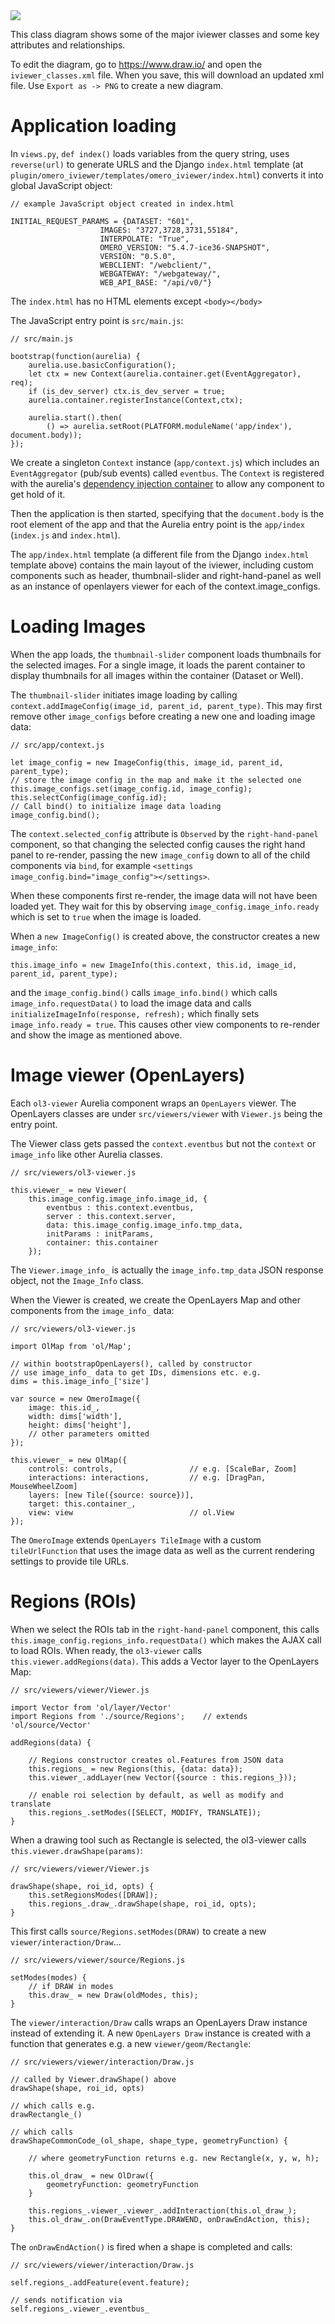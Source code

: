 
<img src="https://github.com/ome/omero-iviewer/blob/master/docs/iviewer_classes.png?raw=true">

This class diagram shows some of the major iviewer classes and some key attributes and relationships.

To edit the diagram, go to https://www.draw.io/ and open the ``iviewer_classes.xml`` file.
When you save, this will download an updated xml file. Use ``Export as -> PNG`` to create a new diagram.


Application loading
===================

In ``views.py``, ``def index()`` loads variables from the query string,
uses ``reverse(url)`` to generate URLS and the Django ``index.html`` template
(at ``plugin/omero_iviewer/templates/omero_iviewer/index.html``)
converts it into global JavaScript object:

    // example JavaScript object created in index.html

    INITIAL_REQUEST_PARAMS = {DATASET: "601",
                        IMAGES: "3727,3728,3731,55184",
                        INTERPOLATE: "True",
                        OMERO_VERSION: "5.4.7-ice36-SNAPSHOT",
                        VERSION: "0.5.0",
                        WEBCLIENT: "/webclient/",
                        WEBGATEWAY: "/webgateway/",
                        WEB_API_BASE: "/api/v0/"}


The ``index.html`` has no HTML elements except ``<body></body>``

The JavaScript entry point is ``src/main.js``:

    // src/main.js

    bootstrap(function(aurelia) {
        aurelia.use.basicConfiguration();
        let ctx = new Context(aurelia.container.get(EventAggregator), req);
        if (is_dev_server) ctx.is_dev_server = true;
        aurelia.container.registerInstance(Context,ctx);

        aurelia.start().then(
            () => aurelia.setRoot(PLATFORM.moduleName('app/index'), document.body));
    });

We create a singleton ``Context`` instance (``app/context.js``) which includes an ``EventAggregator`` (pub/sub events)
called ``eventbus``.
The ``Context`` is registered with the aurelia's [dependency injection container](https://aurelia.io/docs/fundamentals/dependency-injection#explicit-configuration) to allow any component to get hold of it.

Then the application is then started, specifying that the ``document.body`` is the root element of the app and that
the Aurelia entry point is the ``app/index`` (``index.js`` and ``index.html``).

The ``app/index.html`` template (a different file from the Django ``index.html`` template above)
contains the main layout of the iviewer, including custom components such as
header, thumbnail-slider and right-hand-panel as well as an instance of
openlayers viewer for each of the context.image_configs.


Loading Images
==============

When the app loads, the ``thumbnail-slider`` component loads thumbnails for the selected images. For
a single image, it loads the parent container to display thumbnails for all images within the container (Dataset or Well).

The ``thumbnail-slider`` initiates image loading by calling ``context.addImageConfig(image_id, parent_id, parent_type)``.
This may first remove other ``image_configs`` before creating a new one and loading image data:

    // src/app/context.js

    let image_config = new ImageConfig(this, image_id, parent_id, parent_type);
    // store the image config in the map and make it the selected one
    this.image_configs.set(image_config.id, image_config);
    this.selectConfig(image_config.id);
    // Call bind() to initialize image data loading
    image_config.bind();

The ``context.selected_config`` attribute is ``Observed`` by the ``right-hand-panel`` component, so that changing the selected config causes the right hand panel to re-render, passing the new ``image_config`` down to all of the
child components via ``bind``, for example ``<settings image_config.bind="image_config"></settings>``.

When these components first re-render, the image data will not have been loaded yet. They wait for this by observing
``image_config.image_info.ready`` which is set to ``true`` when the image is loaded.

When a ``new ImageConfig()`` is created above, the constructor creates a new ``image_info``:

    this.image_info = new ImageInfo(this.context, this.id, image_id, parent_id, parent_type);

and the ``image_config.bind()`` calls ``image_info.bind()`` which calls ``image_info.requestData()`` to load the
image data and calls ``initializeImageInfo(response, refresh);`` which finally sets ``image_info.ready = true``.
This causes other view components to re-render and show the image as mentioned above.


Image viewer (OpenLayers)
=========================

Each ``ol3-viewer`` Aurelia component wraps an ``OpenLayers`` viewer.
The OpenLayers classes are under ``src/viewers/viewer`` with ``Viewer.js``
being the entry point.

The Viewer class gets passed the ``context.eventbus`` but not the
``context`` or ``image_info`` like other Aurelia classes.

    // src/viewers/ol3-viewer.js

    this.viewer_ = new Viewer(
        this.image_config.image_info.image_id, {
            eventbus : this.context.eventbus,
            server : this.context.server,
            data: this.image_config.image_info.tmp_data,
            initParams : initParams,
            container: this.container
        });

The ``Viewer.image_info_`` is actually the ``image_info.tmp_data`` JSON response object,
not the ``Image_Info`` class.

When the Viewer is created, we create the OpenLayers Map and other components
from the ``image_info_`` data:

    // src/viewers/ol3-viewer.js

    import OlMap from 'ol/Map';

    // within bootstrapOpenLayers(), called by constructor
    // use image_info_ data to get IDs, dimensions etc. e.g.
    dims = this.image_info_['size']

    var source = new OmeroImage({
        image: this.id_,
        width: dims['width'],
        height: dims['height'],
        // other parameters omitted
    });

    this.viewer_ = new OlMap({
        controls: controls,                 // e.g. [ScaleBar, Zoom]
        interactions: interactions,         // e.g. [DragPan, MouseWheelZoom]
        layers: [new Tile({source: source})],
        target: this.container_,
        view: view                          // ol.View
    });

The ``OmeroImage`` extends ``OpenLayers TileImage`` with a custom
``tileUrlFunction`` that uses the image data as well as the current rendering
settings to provide tile URLs.


Regions (ROIs)
==============

When we select the ROIs tab in the ``right-hand-panel`` component, this calls
``this.image_config.regions_info.requestData()`` which makes the AJAX call to
load ROIs. When ready, the ``ol3-viewer`` calls ``this.viewer.addRegions(data)``.
This adds a Vector layer to the OpenLayers Map:

    // src/viewers/viewer/Viewer.js

    import Vector from 'ol/layer/Vector'
    import Regions from './source/Regions';    // extends 'ol/source/Vector'

    addRegions(data) {

        // Regions constructor creates ol.Features from JSON data
        this.regions_ = new Regions(this, {data: data});
        this.viewer_.addLayer(new Vector({source : this.regions_}));

        // enable roi selection by default, as well as modify and translate
        this.regions_.setModes([SELECT, MODIFY, TRANSLATE]);
    }

When a drawing tool such as Rectangle is selected, the ol3-viewer calls
``this.viewer.drawShape(params)``:

    // src/viewers/viewer/Viewer.js

    drawShape(shape, roi_id, opts) {
        this.setRegionsModes([DRAW]);
        this.regions_.draw_.drawShape(shape, roi_id, opts);
    }

This first calls ``source/Regions.setModes(DRAW)`` to create a new
``viewer/interaction/Draw``...

    // src/viewers/viewer/source/Regions.js

    setModes(modes) {
        // if DRAW in modes
        this.draw_ = new Draw(oldModes, this);
    }

The ``viewer/interaction/Draw`` calls wraps an OpenLayers Draw instance instead of
extending it. A new ``OpenLayers Draw`` instance is created with a function that
generates e.g. a new ``viewer/geom/Rectangle``:

    // src/viewers/viewer/interaction/Draw.js

    // called by Viewer.drawShape() above
    drawShape(shape, roi_id, opts)

    // which calls e.g.
    drawRectangle_()

    // which calls
    drawShapeCommonCode_(ol_shape, shape_type, geometryFunction) {

        // where geometryFunction returns e.g. new Rectangle(x, y, w, h);

        this.ol_draw_ = new OlDraw({
            geometryFunction: geometryFunction
        }

        this.regions_.viewer_.viewer_.addInteraction(this.ol_draw_);
        this.ol_draw_.on(DrawEventType.DRAWEND, onDrawEndAction, this);
    }

The ``onDrawEndAction()`` is fired when a shape is completed and calls:

    // src/viewers/viewer/interaction/Draw.js

    self.regions_.addFeature(event.feature);

    // sends notification via
    self.regions_.viewer_.eventbus_
